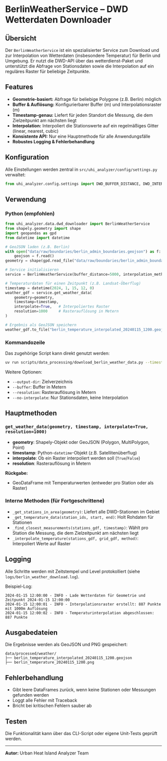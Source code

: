 # BerlinWeatherService – DWD Wetterdaten Downloader

## Übersicht

Der `BerlinWeatherService` ist ein spezialisierter Service zum Download und zur Interpolation von Wetterdaten (insbesondere Temperatur) für Berlin und Umgebung. Er nutzt die DWD-API über das wetterdienst-Paket und unterstützt die Abfrage von Stationsdaten sowie die Interpolation auf ein reguläres Raster für beliebige Zeitpunkte.

## Features

- **Geometrie-basiert:** Abfrage für beliebige Polygone (z.B. Berlin) möglich
- **Buffer & Auflösung:** Konfigurierbarer Buffer (m) und Interpolationsraster (m)
- **Timestamp-genau:** Liefert für jeden Standort die Messung, die dem Zielzeitpunkt am nächsten liegt
- **Interpolation:** Interpoliert die Stationswerte auf ein regelmäßiges Gitter (linear, nearest, cubic)
- **Konsistente API:** Nur eine Hauptmethode für alle Anwendungsfälle
- **Robustes Logging & Fehlerbehandlung**

## Konfiguration

Alle Einstellungen werden zentral in `src/uhi_analyzer/config/settings.py` verwaltet:

```python
from uhi_analyzer.config.settings import DWD_BUFFER_DISTANCE, DWD_INTERPOLATION_RESOLUTION, DWD_INTERPOLATION_METHOD
```

## Verwendung

### Python (empfohlen)

```python
from uhi_analyzer.data.dwd_downloader import BerlinWeatherService
from shapely.geometry import shape
import geopandas as gpd
from datetime import datetime

# GeoJSON laden (z.B. Berlin)
with open("data/raw/boundaries/berlin_admin_boundaries.geojson") as f:
    geojson = f.read()
geometry = shape(gpd.read_file("data/raw/boundaries/berlin_admin_boundaries.geojson").geometry[0])

# Service initialisieren
service = BerlinWeatherService(buffer_distance=5000, interpolation_method="linear")

# Temperaturdaten für einen Zeitpunkt (z.B. Landsat-Überflug)
timestamp = datetime(2024, 1, 15, 12, 0)
weather_gdf = service.get_weather_data(
    geometry=geometry,
    timestamp=timestamp,
    interpolate=True,   # Interpoliertes Raster
    resolution=1000     # Rasterauflösung in Metern
)

# Ergebnis als GeoJSON speichern
weather_gdf.to_file("berlin_temperature_interpolated_20240115_1200.geojson", driver="GeoJSON")
```

### Kommandozeile

Das zugehörige Script kann direkt genutzt werden:

```bash
uv run scripts/data_processing/download_berlin_weather_data.py --timestamp "2024-01-15 12:00"
```

Weitere Optionen:
- `--output-dir`: Zielverzeichnis
- `--buffer`: Buffer in Metern
- `--resolution`: Rasterauflösung in Metern
- `--no-interpolate`: Nur Stationsdaten, keine Interpolation

## Hauptmethoden

### `get_weather_data(geometry, timestamp, interpolate=True, resolution=1000)`

- **geometry**: Shapely-Objekt oder GeoJSON (Polygon, MultiPolygon, Point)
- **timestamp**: Python-`datetime`-Objekt (z.B. Satellitenüberflug)
- **interpolate**: Ob ein Raster interpoliert werden soll (`True`/`False`)
- **resolution**: Rasterauflösung in Metern

**Rückgabe:**
- GeoDataFrame mit Temperaturwerten (entweder pro Station oder als Raster)

### Interne Methoden (für Fortgeschrittene)
- `_get_stations_in_area(geometry)`: Liefert alle DWD-Stationen im Gebiet
- `_get_temperature_data(station_ids, start, end)`: Holt Rohdaten für Stationen
- `_find_closest_measurements(stations_gdf, timestamp)`: Wählt pro Station die Messung, die dem Zielzeitpunkt am nächsten liegt
- `_interpolate_temperature(stations_gdf, grid_gdf, method)`: Interpoliert Werte auf Raster

## Logging

Alle Schritte werden mit Zeitstempel und Level protokolliert (siehe `logs/berlin_weather_download.log`).

Beispiel-Log:
```
2024-01-15 12:00:00 - INFO - Lade Wetterdaten für Geometrie und Zeitpunkt 2024-01-15 12:00:00
2024-01-15 12:00:01 - INFO - Interpolationsraster erstellt: 887 Punkte mit 1000m Auflösung
2024-01-15 12:00:02 - INFO - Temperaturinterpolation abgeschlossen: 887 Punkte
```

## Ausgabedateien

Die Ergebnisse werden als GeoJSON und PNG gespeichert:

```
data/processed/weather/
├── berlin_temperature_interpolated_20240115_1200.geojson
├── berlin_temperature_20240115_1200.png
```

## Fehlerbehandlung

- Gibt leere DataFrames zurück, wenn keine Stationen oder Messungen gefunden werden
- Loggt alle Fehler mit Traceback
- Bricht bei kritischen Fehlern sauber ab

## Testen

Die Funktionalität kann über das CLI-Script oder eigene Unit-Tests geprüft werden.

---

**Autor:** Urban Heat Island Analyzer Team 
